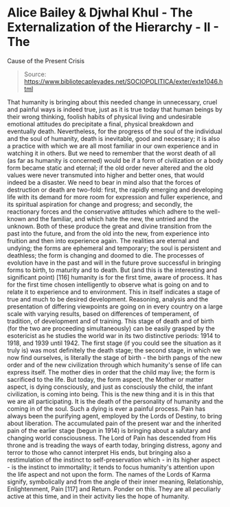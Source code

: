 # Alice Bailey & Djwhal Khul - The Externalization of the Hierarchy - II - The
Cause of the Present Crisis

> Source: https://www.bibliotecapleyades.net/SOCIOPOLITICA/exter/exte1046.html

That humanity is bringing about this needed change in unnecessary, cruel and painful ways is indeed true, just as it is true today that human beings by their wrong thinking, foolish habits of physical living and undesirable emotional attitudes do precipitate a final, physical breakdown and eventually death. Nevertheless, for the progress of the soul of the individual and the soul of humanity, death is inevitable, good and necessary; it is also a practice with which we are all most familiar in our own experience and in watching it in others. But we need to remember that the worst death of all (as far as humanity is concerned) would be if a form of civilization or a body form became static and eternal; if the old order never altered and the old values were never transmuted into higher and better ones, that would indeed be a disaster.
We need to bear in mind also that the forces of destruction or death are two-fold: first, the rapidly emerging and developing life with its demand for more room for expression and fuller experience, and its spiritual aspiration for change and progress; and secondly, the reactionary forces and the conservative attitudes which adhere to the well-known and the familiar, and which hate the new, the untried and the unknown. Both of these produce the great and divine transition from the past into the future, and from the old into the new, from experience into fruition and then into experience again. The realities are eternal and undying; the forms are ephemeral and temporary; the soul is persistent and deathless; the form is changing and doomed to die. The processes of evolution have in the past and will in the future prove successful in bringing forms to birth, to maturity and to death.
But (and this is the interesting and significant point) [116] humanity is for the first time, aware of process. It has for the first time chosen intelligently to observe what is going on and to relate it to experience and to environment. This in itself indicates a stage of true and much to be desired development. Reasoning, analysis and the presentation of differing viewpoints are going on in every country on a large scale with varying results, based on differences of temperament, of tradition, of development and of training.
This stage of death and of birth (for the two are proceeding simultaneously) can be easily grasped by the esotericist as he studies the world war in its two distinctive periods: 1914 to 1918, and 1939 until 1942. The first stage (if you could see the situation as it truly is) was most definitely the death stage; the second stage, in which we now find ourselves, is literally the stage of birth - the birth pangs of the new order and of the new civilization through which humanity's sense of life can express itself. The mother dies in order that the child may live; the form is sacrificed to the life. But today, the form aspect, the Mother or matter aspect, is dying consciously, and just as consciously the child, the infant civilization, is coming into being. This is the new thing and it is in this that we are all participating. It is the death of the personality of humanity and the coming in of the soul.
Such a dying is ever a painful process. Pain has always been the purifying agent, employed by the Lords of Destiny, to bring about liberation. The accumulated pain of the present war and the inherited pain of the earlier stage (begun in 1914) is bringing about a salutary and changing world consciousness. The Lord of Pain has descended from His throne and is treading the ways of earth today, bringing distress, agony and terror to those who cannot interpret His ends, but bringing also a restimulation of the instinct to self-preservation which - in its higher aspect - is the instinct to immortality; it tends to focus humanity's attention upon the life aspect and not upon the form. The names of the Lords of Karma signify, symbolically and from the angle of their inner meaning, Relationship, Enlightenment, Pain [117] and Return. Ponder on this. They are all peculiarly active at this time, and in their activity lies the hope of humanity.
